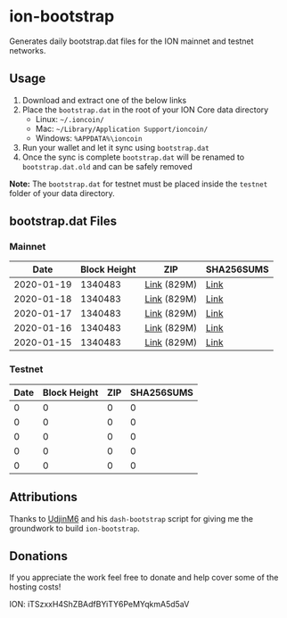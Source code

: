 # ion-bootstrap

Generates daily bootstrap.dat files for the ION mainnet and testnet networks.

## Usage

1. Download and extract one of the below links
2. Place the `bootstrap.dat` in the root of your ION Core data directory
    - Linux: `~/.ioncoin/`
    - Mac: `~/Library/Application Support/ioncoin/`
    - Windows: `%APPDATA%\ioncoin`
3. Run your wallet and let it sync using `bootstrap.dat`
4. Once the sync is complete `bootstrap.dat` will be renamed to `bootstrap.dat.old` and can be safely removed

**Note:** The `bootstrap.dat` for testnet must be placed inside the `testnet` folder of your data directory.

## bootstrap.dat Files

### Mainnet

|    Date    | Block Height | ZIP | SHA256SUMS |
| ---------- | ------------ | --- | ---------- |
| 2020-01-19 | 1340483 | [Link](https://s3-ap-southeast-2.amazonaws.com/ion-bootstrap/mainnet/2020-01-19/bootstrap.dat.zip) (829M) | [Link](https://s3-ap-southeast-2.amazonaws.com/ion-bootstrap/mainnet/2020-01-19/SHA256SUMS) |
| 2020-01-18 | 1340483 | [Link](https://s3-ap-southeast-2.amazonaws.com/ion-bootstrap/mainnet/2020-01-18/bootstrap.dat.zip) (829M) | [Link](https://s3-ap-southeast-2.amazonaws.com/ion-bootstrap/mainnet/2020-01-18/SHA256SUMS) |
| 2020-01-17 | 1340483 | [Link](https://s3-ap-southeast-2.amazonaws.com/ion-bootstrap/mainnet/2020-01-17/bootstrap.dat.zip) (829M) | [Link](https://s3-ap-southeast-2.amazonaws.com/ion-bootstrap/mainnet/2020-01-17/SHA256SUMS) |
| 2020-01-16 | 1340483 | [Link](https://s3-ap-southeast-2.amazonaws.com/ion-bootstrap/mainnet/2020-01-16/bootstrap.dat.zip) (829M) | [Link](https://s3-ap-southeast-2.amazonaws.com/ion-bootstrap/mainnet/2020-01-16/SHA256SUMS) |
| 2020-01-15 | 1340483 | [Link](https://s3-ap-southeast-2.amazonaws.com/ion-bootstrap/mainnet/2020-01-15/bootstrap.dat.zip) (829M) | [Link](https://s3-ap-southeast-2.amazonaws.com/ion-bootstrap/mainnet/2020-01-15/SHA256SUMS) |

### Testnet

|    Date    | Block Height | ZIP | SHA256SUMS |
| ---------- | ------------ | --- | ---------- |
| 0 | 0 | 0 | 0 |
| 0 | 0 | 0 | 0 |
| 0 | 0 | 0 | 0 |
| 0 | 0 | 0 | 0 |
| 0 | 0 | 0 | 0 |

## Attributions

Thanks to [UdjinM6](https://github.com/UdjinM6) and his `dash-bootstrap` script
for giving me the groundwork to build `ion-bootstrap`.

## Donations

If you appreciate the work feel free to donate and help cover some of the
hosting costs!

ION: iTSzxxH4ShZBAdfBYiTY6PeMYqkmA5d5aV
